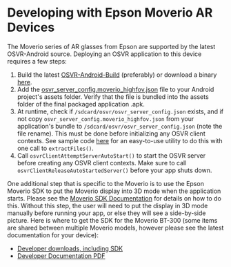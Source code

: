 # Developing with Epson Moverio AR Devices
The Moverio series of AR glasses from Epson are supported by the latest OSVR-Android source. Deploying an OSVR application to this device requires a few steps:

 1. Build the latest [OSVR-Android-Build](https://github.com/osvr/osvr-android-build) (preferably) or download a binary [here](https://drive.google.com/file/d/0B-Y4Yl2OeYOQd2xpWnZYLWFFbzA/view?usp=sharing).
 1. Add the [osvr_server_config.moverio_highfov.json](https://github.com/OSVR/OSVR-Core/blob/master/apps/sample-configs/osvr_server_config.moverio_highfov.json) file to your Android project's assets folder. Verify that the file is bundled into the assets folder of the final packaged application .apk.
 1. At runtime, check if `/sdcard/osvr/osvr_server_config.json` exists, and if not copy `osvr_server_config.moverio_highfov.json` from your application's bundle to `/sdcard/osvr/osvr_server_config.json` (note the file rename). This must be done before initializing any OSVR client contexts. See sample code [here](https://github.com/OSVR/OSVR-Android-Samples/blob/master/OSVROpenGL/osvrcommon/src/main/java/com/osvr/common/util/OSVRFileExtractor.java) for an easy-to-use utility to do this with one call to `extractFiles()`.
 1. Call `osvrClientAttemptServerAutoStart()` to start the OSVR server before creating any OSVR client contexts. Make sure to call `osvrClientReleaseAutoStartedServer()` before your app shuts down.

One additional step that is specific to the Moverio is to use the Epson Moverio SDK to put the Moverio display into 3D mode when the application starts. Please see the [Moverio SDK Documentation](https://tech.moverio.epson.com/en/bt-300/pdf/developers_guide.pdf) for details on how to do this. Without this step, the user will need to put the display in 3D mode manually before running your app, or else they will see a side-by-side picture. Here is where to get the SDK for the Moverio BT-300 (some items are shared between multiple Moverio models, however please see the latest documentation for your device):
 - [Developer downloads, including SDK](https://tech.moverio.epson.com/en/bt-300/sdk_download.html)
 - [Developer Documentation PDF](https://tech.moverio.epson.com/en/bt-300/pdf/developers_guide.pdf)
